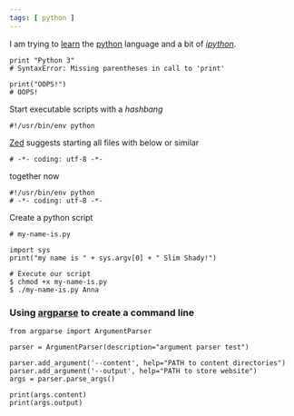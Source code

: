 ```yaml
---
tags: [ python ]
---
```


I am trying to [learn](http://pymbook.readthedocs.org/en/py3/) the
[python](http://python.org) language and a bit of
*[ipython](http://ipython.org)*.

    print "Python 3"
    # SyntaxError: Missing parentheses in call to 'print'

    print("OOPS!")
    # OOPS!

Start executable scripts with a *hashbang*

    #!/usr/bin/env python

[Zed]() suggests starting all files with below or similar

    # -*- coding: utf-8 -*-

together now

    #!/usr/bin/env python
    # -*- coding: utf-8 -*-

Create a python script

    # my-name-is.py

    import sys
    print("my name is " + sys.argv[0] + " Slim Shady!")

    # Execute our script
    $ chmod +x my-name-is.py
    $ ./my-name-is.py Anna

### Using [argparse](https://docs.python.org/3/library/argparse.html) to create a command line

    from argparse import ArgumentParser

    parser = ArgumentParser(description="argument parser test")

    parser.add_argument('--content', help="PATH to content directories")
    parser.add_argument('--output', help="PATH to store website")
    args = parser.parse_args()

    print(args.content)
    print(args.output)
